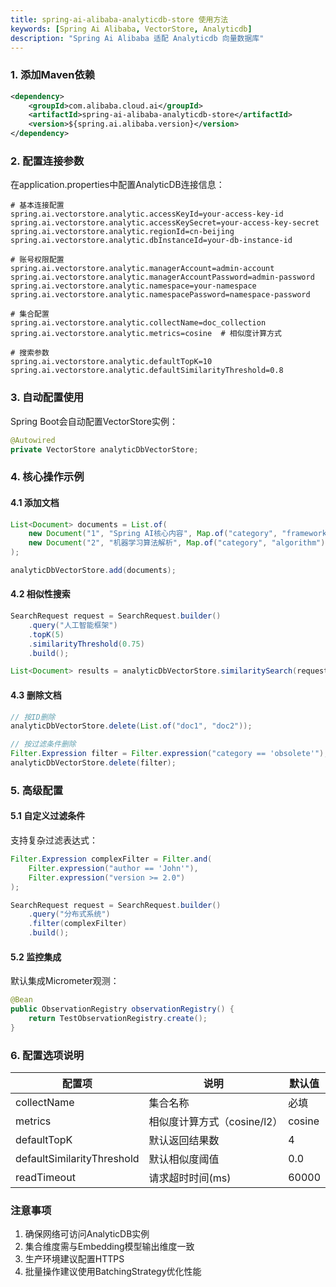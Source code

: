 ```yaml
---
title: spring-ai-alibaba-analyticdb-store 使用方法
keywords: [Spring Ai Alibaba, VectorStore, Analyticdb]
description: "Spring Ai Alibaba 适配 Analyticdb 向量数据库"
---
```


### 1. 添加Maven依赖
```xml
<dependency>
    <groupId>com.alibaba.cloud.ai</groupId>
    <artifactId>spring-ai-alibaba-analyticdb-store</artifactId>
    <version>${spring.ai.alibaba.version}</version>
</dependency>
```

### 2. 配置连接参数
在application.properties中配置AnalyticDB连接信息：
```properties
# 基本连接配置
spring.ai.vectorstore.analytic.accessKeyId=your-access-key-id
spring.ai.vectorstore.analytic.accessKeySecret=your-access-key-secret
spring.ai.vectorstore.analytic.regionId=cn-beijing
spring.ai.vectorstore.analytic.dbInstanceId=your-db-instance-id

# 账号权限配置
spring.ai.vectorstore.analytic.managerAccount=admin-account
spring.ai.vectorstore.analytic.managerAccountPassword=admin-password
spring.ai.vectorstore.analytic.namespace=your-namespace
spring.ai.vectorstore.analytic.namespacePassword=namespace-password

# 集合配置
spring.ai.vectorstore.analytic.collectName=doc_collection
spring.ai.vectorstore.analytic.metrics=cosine  # 相似度计算方式

# 搜索参数
spring.ai.vectorstore.analytic.defaultTopK=10
spring.ai.vectorstore.analytic.defaultSimilarityThreshold=0.8
```

### 3. 自动配置使用
Spring Boot会自动配置VectorStore实例：
```java
@Autowired
private VectorStore analyticDbVectorStore;
```

### 4. 核心操作示例
#### 4.1 添加文档
```java
List<Document> documents = List.of(
    new Document("1", "Spring AI核心内容", Map.of("category", "framework")),
    new Document("2", "机器学习算法解析", Map.of("category", "algorithm"))
);

analyticDbVectorStore.add(documents);
```

#### 4.2 相似性搜索
```java
SearchRequest request = SearchRequest.builder()
    .query("人工智能框架")
    .topK(5)
    .similarityThreshold(0.75)
    .build();

List<Document> results = analyticDbVectorStore.similaritySearch(request);
```

#### 4.3 删除文档
```java
// 按ID删除
analyticDbVectorStore.delete(List.of("doc1", "doc2"));

// 按过滤条件删除
Filter.Expression filter = Filter.expression("category == 'obsolete'");
analyticDbVectorStore.delete(filter);
```

### 5. 高级配置
#### 5.1 自定义过滤条件
支持复杂过滤表达式：
```java
Filter.Expression complexFilter = Filter.and(
    Filter.expression("author == 'John'"), 
    Filter.expression("version >= 2.0")
);

SearchRequest request = SearchRequest.builder()
    .query("分布式系统")
    .filter(complexFilter)
    .build();
```

#### 5.2 监控集成
默认集成Micrometer观测：
```java
@Bean
public ObservationRegistry observationRegistry() {
    return TestObservationRegistry.create();
}
```

### 6. 配置选项说明
| 配置项 | 说明 | 默认值 |
|--------|------|--------|
| collectName | 集合名称 | 必填 |
| metrics | 相似度计算方式（cosine/l2） | cosine |
| defaultTopK | 默认返回结果数 | 4 |
| defaultSimilarityThreshold | 默认相似度阈值 | 0.0 |
| readTimeout | 请求超时时间(ms) | 60000 |

### 注意事项
1. 确保网络可访问AnalyticDB实例
2. 集合维度需与Embedding模型输出维度一致
3. 生产环境建议配置HTTPS
4. 批量操作建议使用BatchingStrategy优化性能
